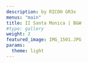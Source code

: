 ```yaml
---
description: by RICOH GR3x
menus: "main"
title: II Santa Monica | B&W
#type: gallery
weight: 2
featured_image: IMG_1501.JPG
params:
  theme: light
---
```

